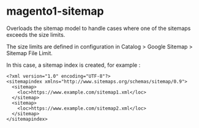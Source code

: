 # magento1-sitemap

Overloads the sitemap model to handle cases where one of the sitemaps exceeds the size limits.

The size limits are defined in configuration in Catalog > Google Sitemap > Sitemap File Limit.

In this case, a sitemap index is created, for example : 

```
<?xml version="1.0" encoding="UTF-8"?>
<sitemapindex xmlns="http://www.sitemaps.org/schemas/sitemap/0.9">
  <sitemap>
    <loc>https://www.example.com/sitemap1.xml</loc>
  </sitemap>
  <sitemap>
    <loc>https://www.example.com/sitemap2.xml</loc>
  </sitemap>
</sitemapindex>
```
